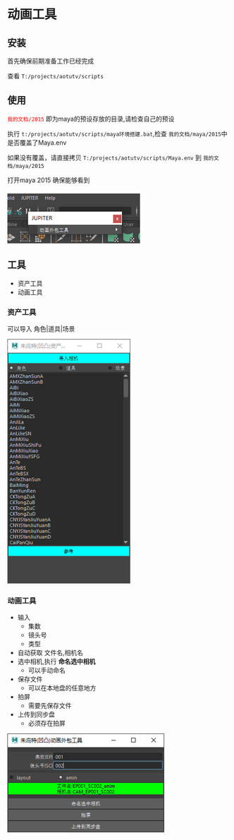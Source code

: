 # 动画工具

## 安装
首先确保前期准备工作已经完成

查看 `T:/projects/aotutv/scripts`

## 使用
<font color="red">`我的文档/2015`</font> 即为maya的预设存放的目录,请检查自己的预设

执行 `t:/projects/aotutv/scripts/maya环境搭建.bat`,检查 `我的文档/maya/2015`中是否覆盖了Maya.env

如果没有覆盖，请直接拷贝 `T:/projects/aotutv/scripts/Maya.env` 到 `我的文档/maya/2015`

打开maya 2015 确保能够看到

![10](/images/10.png)

## 工具
- 资产工具
- 动画工具

### 资产工具
可以导入 角色|道具|场景

![11](/images/11.png)

### 动画工具
- 输入
    - 集数
    - 镜头号
    - 类型
- 自动获取 文件名,相机名
- 选中相机,执行 <b>命名选中相机</b>
    - 可以手动命名
- 保存文件
    - 可以在本地盘的任意地方
- 拍屏
    - 需要先保存文件
- 上传到同步盘
    - 必须存在拍屏


![12](/images/12.png)

